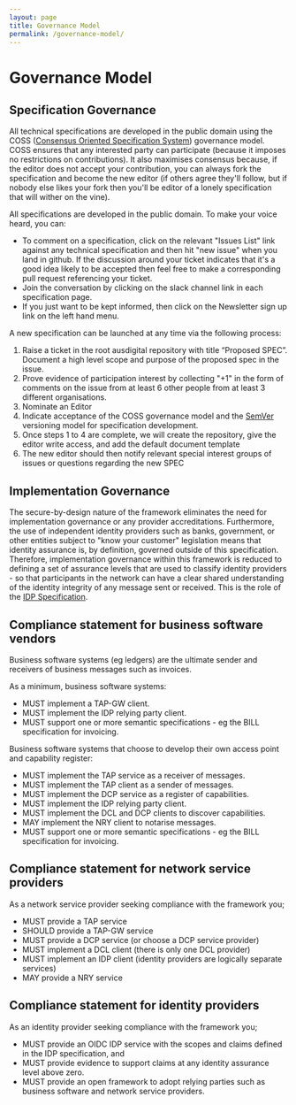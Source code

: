 ```yaml
---
layout: page
title: Governance Model
permalink: /governance-model/
---
```

# Governance Model

## Specification Governance
All technical specifications are developed in the public domain using the COSS ([Consensus Oriented Specification System](https://rfc.unprotocols.org/spec:2/COSS/)) governance model. COSS ensures that any interested party can participate (because it imposes no restrictions on contributions). It also maximises consensus because, if the editor does not accept your contribution, you can always fork the specification and become the new editor (if others agree they'll follow, but if nobody else likes your fork then you'll be editor of a lonely specification that will wither on the vine).

All specifications are developed in the public domain. To make your voice heard, you can:

 * To comment on a specification, click on the relevant "Issues List" link against any technical specification and then hit "new issue" when you land in github.  If the discussion around your ticket indicates that it's a good idea likely to be accepted then feel free to make a corresponding pull request referencing your ticket.
 * Join the conversation by clicking on the slack channel link in each specification page.
 * If you just want to be kept informed, then click on the Newsletter sign up link on the left hand menu.

A new specification can be launched at any time via the following process:

 1. Raise a ticket in the root ausdigital repository with title “Proposed SPEC”. Document a high level scope and purpose of the proposed spec in the issue.
 2. Prove evidence of participation interest by collecting "+1" in the form of comments on the issue from at least 6 other people from at least 3 different organisations.
 3. Nominate an Editor
 4. Indicate acceptance of the COSS governance model and the [SemVer](http://semver.org/) versioning model for specification development.
  5. Once steps 1 to 4 are complete, we will create the repository, give the editor write access, and add the default document template
 6. The new editor should then notify relevant special interest groups of issues or questions regarding the new SPEC

## Implementation Governance
The secure-by-design nature of the framework eliminates the need for implementation governance or any provider accreditations. Furthermore, the use of independent identity providers such as banks, government, or other entities subject to "know your customer" legislation means that identity assurance is, by definition, governed outside of this specification. Therefore, implementation governance within this framework is reduced to defining a set of assurance levels that are used to classify identity providers - so that participants in the network can have a clear shared understanding of the identity integrity of any message sent or received. This is the role of the [IDP Specification](http://ausdigital.org/specs/ausdigital-idp/1.0/).


## Compliance statement for business software vendors

Business software systems (eg ledgers) are the ultimate sender and receivers of business messages such as invoices. 

As a minimum, business software systems:

 * MUST implement a TAP-GW client.
 * MUST implement the IDP relying party client.
 * MUST support one or more semantic specifications - eg the BILL specification for invoicing.
 
Business software systems that choose to develop their own access point and capability register:

 * MUST implement the TAP service as a receiver of messages.
 * MUST implement the TAP client as a sender of messages.
 * MUST implement the DCP service as a register of capabilities.
 * MUST implement the IDP relying party client.
 * MUST implement the DCL and DCP clients to discover capabilities.
 * MAY implement the NRY client to notarise messages.
 * MUST support one or more semantic specifications - eg the BILL specification for invoicing.
 
## Compliance statement for network service providers

As a network service provider seeking compliance with the framework you;

 * MUST provide a TAP service
 * SHOULD provide a TAP-GW service
 * MUST provide a DCP service (or choose a DCP service provider)
 * MUST implement a DCL client (there is only one DCL provider)
 * MUST implement an IDP client (identity providers are logically separate services)
 * MAY provide a NRY service

## Compliance statement for identity providers

As an identity provider seeking compliance with the framework you;

* MUST provide an OIDC IDP service with the scopes and claims defined in the IDP specification, and
* MUST provide evidence to support claims at any identity assurance level above zero.
* MUST provide an open framework to adopt relying parties such as business software and network service providers.
